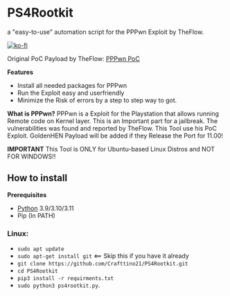 # PS4Rootkit
a "easy-to-use" automation script for the PPPwn Exploit by TheFlow.

[![ko-fi](https://ko-fi.com/img/githubbutton_sm.svg)](https://ko-fi.com/X8X7MF230)

Original PoC Payload by TheFlow: [PPPwn PoC](https://github.com/TheOfficialFloW/PPPwn)


**Features**
* Install all needed packages for PPPwn 
* Run the Exploit easy and userfriendly
* Minimize the Risk of errors by a step to step way to got.

**What is PPPwn?**
PPPwn is a Exploit for the Playstation that allows running Remote code on Kernel layer.
This is an Important part for a jailbreak. The vulnerabilities was found and reported by TheFlow.
This Tool use his PoC Exploit. GoldenHEN Payload will be added if they Release the Port for 11.00!

**IMPORTANT**
This Tool is ONLY for Ubuntu-based Linux Distros and NOT FOR WINDOWS!!

## How to install
**Prerequisites**  
* [Python](https://www.python.org/downloads) 3.9/3.10/3.11
* Pip (In PATH)
  
 
### Linux:
* `sudo apt update`  
* `sudo apt-get install git` <== Skip this if you have it already  
* `git clone https://github.com/Crafttino21/PS4Rootkit.git`
* `cd PS4Rootkit`
* `pip3 install -r requirments.txt`
* `sudo python3 ps4rootkit.py`.
  
  
 


